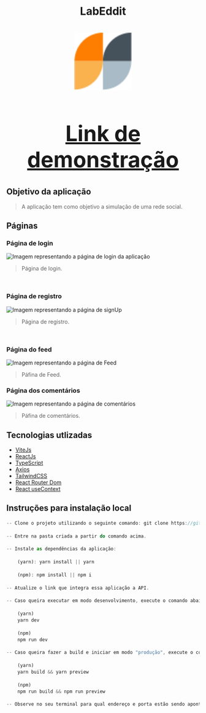 <h1 align="center"> LabEddit<h1/>
<div align="center">
<img src="https://github.com/taleshy1/Labeddit-Frontend/blob/main/public/favicon.svg" alt="Logo do LabEddit" width="150px" height="150px" align="center" />
</div>
  
<div align="center">
  
# [Link de demonstração](https://labeddit-tales.surge.sh/)

</div>

## Objetivo da aplicação
> <p>A aplicação tem como objetivo a simulação de uma rede social.</p>

## Páginas
### Página de login
<div> 
  <img src="https://github.com/taleshy1/Labeddit-Frontend/assets/58015291/5385c690-5954-4fc0-8755-67f8c33f8fc1" alt="Imagem representando a página de login da aplicação"/>

> <p>Página de login.</p>
</div>
<br/>

### Página de registro
<div>
  <img src="https://github.com/taleshy1/Labeddit-Frontend/assets/58015291/f2d03dd1-4d03-42e7-8615-b3777761a1d5" alt="Imagem representando a página de signUp"/> 
  
  ><p>Página de registro.</p>
</div>
<br/>

### Página do feed
<div>
  <img src="https://github.com/taleshy1/Labeddit-Frontend/assets/58015291/36de2a61-67b2-4e98-b91d-cf56bff3d2ca" alt="Imagem representando a página de Feed"/> 
  
  ><p>Páfina de Feed.</p>
</div>

### Página dos comentários
<div>
  <img src="https://github.com/taleshy1/Labeddit-Frontend/assets/58015291/655ca22b-85ed-4675-9665-07d5c97e42b8" alt="Imagem representando a página de comentários"/> 
  
  ><p>Páfina de comentários.</p>
</div>


## Tecnologias utlizadas
- [ViteJs](https://vitejs.dev/)
- [ReactJs](https://react.dev/)
- [TypeScript](https://www.typescriptlang.org/)
- [Axios](https://axios-http.com/)
- [TailwindCSS](https://tailwindcss.com/)
- [React Router Dom](https://reactrouter.com/)
- [React useContext](https://react.dev/reference/react/useContext)


## Instruções para instalação local

```js
-- Clone o projeto utilizando o seguinte comando: git clone https://github.com/taleshy1/Labeddit-Frontend.git

-- Entre na pasta criada a partir do comando acima.

-- Instale as dependências da aplicação:
  
    (yarn): yarn install || yarn
  
    (npm): npm install || npm i

-- Atualize o link que integra essa aplicação a API.

-- Caso queira executar em modo desenvolvimento, execute o comando abaixo:

    (yarn)
    yarn dev
    
    (npm)
    npm run dev
    
-- Caso queira fazer a build e iniciar em modo "produção", execute o comando abaixo:
    
    (yarn)
    yarn build && yarn preview
    
    (npm)
    npm run build && npm run preview

-- Observe no seu terminal para qual endereço e porta estão sendo apontados, depois acesse esse endereço usando um navegador web.
```

